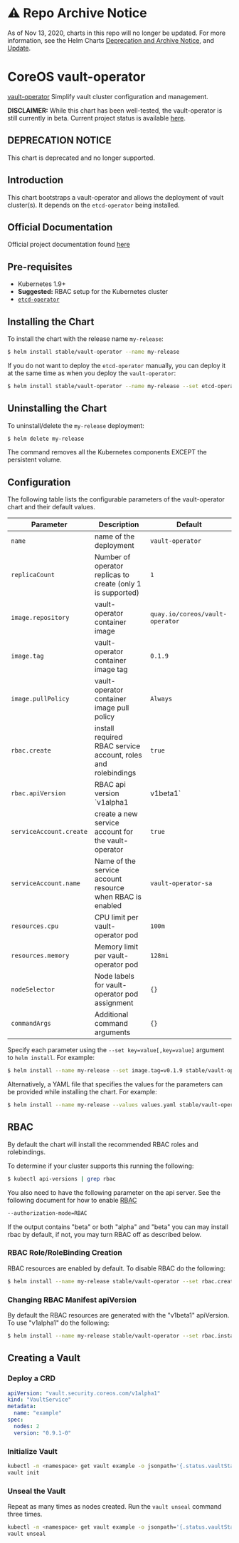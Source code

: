 # ⚠️ Repo Archive Notice

As of Nov 13, 2020, charts in this repo will no longer be updated.
For more information, see the Helm Charts [Deprecation and Archive Notice](https://github.com/nholuongut/Helmcharts#%EF%B8%8F-deprecation-and-archive-notice), and [Update](https://helm.sh/blog/charts-repo-deprecation/).

# CoreOS vault-operator

[vault-operator](https://coreos.com/blog/introducing-vault-operator-project) Simplify vault cluster
configuration and management.

__DISCLAIMER:__ While this chart has been well-tested, the vault-operator is still currently in beta.
Current project status is available [here](https://github.com/coreos/vault-operator).

## DEPRECATION NOTICE

This chart is deprecated and no longer supported.

## Introduction

This chart bootstraps a vault-operator and allows the deployment of vault cluster(s). It depends on the `etcd-operator` being installed.

## Official Documentation

Official project documentation found [here](https://github.com/coreos/vault-operator)

## Pre-requisites

- Kubernetes 1.9+
- __Suggested:__ RBAC setup for the Kubernetes cluster
- [`etcd-operator`](https://github.com/kubernetes/charts/tree/master/stable/etcd-operator)

## Installing the Chart

To install the chart with the release name `my-release`:

```bash
$ helm install stable/vault-operator --name my-release
```

If you do not want to deploy the `etcd-operator` manually, you can deploy it at the same time as when you deploy the `vault-operator`:

```bash
$ helm install stable/vault-operator --name my-release --set etcd-operator.enabled=true
```

## Uninstalling the Chart

To uninstall/delete the `my-release` deployment:

```bash
$ helm delete my-release
```

The command removes all the Kubernetes components EXCEPT the persistent volume.

## Configuration

The following table lists the configurable parameters of the vault-operator chart and their default values.

| Parameter                                         | Description                                                          | Default                                        |
| ------------------------------------------------- | -------------------------------------------------------------------- | ---------------------------------------------- |
| `name`                                            | name of the deployment                                               | `vault-operator`                               |
| `replicaCount`                                    | Number of operator replicas to create (only 1 is supported)          | `1`                                            |
| `image.repository`                                | vault-operator container image                                       | `quay.io/coreos/vault-operator`                |
| `image.tag`                                       | vault-operator container image tag                                   | `0.1.9`                                        |
| `image.pullPolicy`                                | vault-operator container image pull policy                           | `Always`                                       |
| `rbac.create`                                     | install required RBAC service account, roles and rolebindings        | `true`                                         |
| `rbac.apiVersion`                                 | RBAC api version `v1alpha1|v1beta1`                                  | `v1beta1`                                      |
| `serviceAccount.create`                           | create a new service account for the vault-operator                  | `true`                                         |
| `serviceAccount.name`                             | Name of the service account resource when RBAC is enabled            | `vault-operator-sa`                            |
| `resources.cpu`                                   | CPU limit per vault-operator pod                                     | `100m`                                         |
| `resources.memory`                                | Memory limit per vault-operator pod                                  | `128mi`                                        |
| `nodeSelector`                                    | Node labels for vault-operator pod assignment                        | `{}`                                           |
| `commandArgs`                                     | Additional command arguments                                         | `{}`                                           |

Specify each parameter using the `--set key=value[,key=value]` argument to `helm install`. For example:

```bash
$ helm install --name my-release --set image.tag=v0.1.9 stable/vault-operator
```

Alternatively, a YAML file that specifies the values for the parameters can be provided while
installing the chart. For example:

```bash
$ helm install --name my-release --values values.yaml stable/vault-operator
```

## RBAC
By default the chart will install the recommended RBAC roles and rolebindings.

To determine if your cluster supports this running the following:

```bash
$ kubectl api-versions | grep rbac
```

You also need to have the following parameter on the api server. See the following document for how to enable [RBAC](https://kubernetes.io/docs/admin/authorization/rbac/)

```bash
--authorization-mode=RBAC
```

If the output contains "beta" or both "alpha" and "beta" you can may install rbac by default, if not, you may turn RBAC off as described below.

### RBAC Role/RoleBinding Creation

RBAC resources are enabled by default. To disable RBAC do the following:

```bash
$ helm install --name my-release stable/vault-operator --set rbac.create=false
```

### Changing RBAC Manifest apiVersion

By default the RBAC resources are generated with the "v1beta1" apiVersion. To use "v1alpha1" do the following:

```bash
$ helm install --name my-release stable/vault-operator --set rbac.install=true,rbac.apiVersion=v1alpha1
```

## Creating a Vault

### Deploy a CRD

```yaml
apiVersion: "vault.security.coreos.com/v1alpha1"
kind: "VaultService"
metadata:
  name: "example"
spec:
  nodes: 2
  version: "0.9.1-0"
```

### Initialize Vault

```bash
kubectl -n <namespace> get vault example -o jsonpath='{.status.vaultStatus.sealed[0]}' | xargs -0 -I {} kubectl -n <namespace> port-forward {} 8200
vault init
```

### Unseal the Vault

Repeat as many times as nodes created. Run the `vault unseal` command three times.

```bash
kubectl -n <namespace> get vault example -o jsonpath='{.status.vaultStatus.sealed[0]}' | xargs -0 -I {} kubectl -n <namespace> port-forward {} 8200
vault unseal
```
